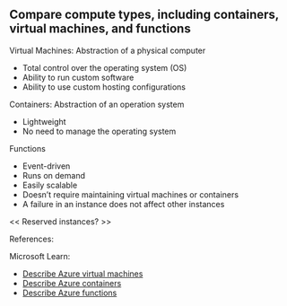 ## Compare compute types, including containers, virtual machines, and functions

Virtual Machines: Abstraction of a physical computer
* Total control over the operating system (OS)
* Ability to run custom software
* Ability to use custom hosting configurations

Containers: Abstraction of an operation system
* Lightweight
* No need to manage the operating system

Functions
* Event-driven
* Runs on demand
* Easily scalable
* Doesn’t require maintaining virtual machines or containers
* A failure in an instance does not affect other instances

<< Reserved instances? >>

References:

Microsoft Learn: 
* [Describe Azure virtual machines](https://learn.microsoft.com/en-us/training/modules/describe-azure-compute-networking-services/2-virtual-machines)
* [Describe Azure containers](https://learn.microsoft.com/en-us/training/modules/describe-azure-compute-networking-services/5-containers)
* [Describe Azure functions](https://learn.microsoft.com/en-us/training/modules/describe-azure-compute-networking-services/6-functions)
